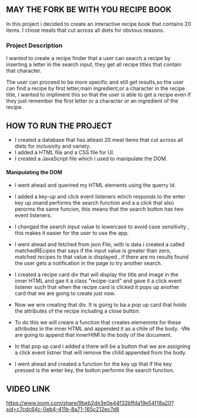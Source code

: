 ## MAY THE FORK BE WITH YOU RECIPE BOOK
In this project i decided to create an interactive recipe book that contains 20 items. I chose meals that cut across all diets for obvious reasons. 

### Project Description
I wanted to create a recipe finder that a user can search a recipe by inserting a letter in the search input, they get all recipe titles that contain that character.

The user can proceed to be more specific and still get results,so the user can find a recipe by first letter,main ingredient,or a character in the recipe title, I wanted to impliment this so that the user is able to get a recipe even if they just remember the first letter or a character or an ingredient of the recipe.

## HOW TO RUN THE PROJECT
- I created a database that has atleast 20 meal items that cut across all diets for inclusivity and variety.
- I added a HTML file and a CSS file for UI.
- I created a JavaScript file which i used to manipulate the DOM.

#### Manipulating the DOM
- I went ahead and querired my HTML elements using the querry Id.

- I added  a key-up and click event listeners which responds to the enter key up onand performs the search function and a a click that also perorms the same funcion, this means that the search button has  two event listeners.

- I changed the search input value to lowercase to avoid case sensitivity , this makes it easier for the user to use the app.

- I went ahead and fetched from json File, with is data i created a called matchedREcipes that says if the input value is greater than zero, matched recipes to that value is displayed , if there are no results found the user gets a notification in the page to try another search.

- I created a recipe card div that will display the title and image in the inner HTML and gae it a class "recipe-card" and gave it a click event listener such that when the recipe card is clicked it pops up another card that we are going to create just now.

- Now we wre creating that div. It is going to ba a pop up card that holds the attributes of the recipe including a close button.
- To do this we will creare a function that creates elememnts for these attributes in the inner HTML and appended it as a chile of the body.
-We are going to append that innerHtMl to the body of the document.

- In that pop up card i added a there will be a button that we are assigning a click event listner that will remove the child appended from the body.

- I went ahead and created a function for the key up that if the key pressed is the enter key, the button performs the search function.

## VIDEO LINK
https://www.loom.com/share/9beb2de3e0e44f32bffda19e54f18a20?sid=c7cdc64c-0eb4-411b-8a71-165c212ec7d8

